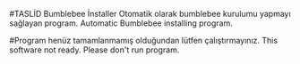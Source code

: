 #TASLİD Bumblebee İnstaller
Otomatik olarak bumblebee kurulumu yapmayı sağlayan program.
Automatic Bumblebee installing program.

#Program henüz tamamlanmamış olduğundan lütfen çalıştırmayınız.
This software not ready. Please don't run program.

